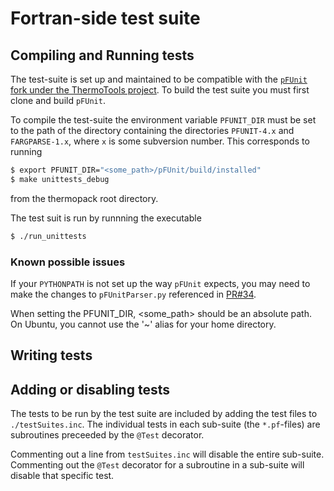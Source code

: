 # Fortran-side test suite

## Compiling and Running tests

The test-suite is set up and maintained to be compatible with the [`pFUnit` fork under the ThermoTools project](https://github.com/thermotools/pFUnit). To build the test suite you must first clone and build `pFUnit`.

To compile the test-suite the environment variable `PFUNIT_DIR` must be set to the path of the directory containing the directories `PFUNIT-4.x` and `FARGPARSE-1.x`, where `x` is some subversion number. This corresponds to running
```bash
$ export PFUNIT_DIR="<some_path>/pFUnit/build/installed"
$ make unittests_debug
```
from the thermopack root directory.

The test suit is run by runnning the executable
```bash
$ ./run_unittests
```

### Known possible issues
If your `PYTHONPATH` is not set up the way `pFUnit` expects, you may need to make the changes to `pFUnitParser.py` referenced in [PR#34](https://github.com/thermotools/thermopack/pull/34).

When setting the PFUNIT_DIR, <some_path> should be an absolute path. On Ubuntu, you cannot use the '~' alias for your home directory.

## Writing tests

## Adding or disabling tests

The tests to be run by the test suite are included by adding the test files to `./testSuites.inc`. The individual tests in each sub-suite (the `*.pf`-files) are subroutines preceeded by the `@Test` decorator. 

Commenting out a line from `testSuites.inc` will disable the entire sub-suite. Commenting out the `@Test` decorator for a subroutine in a sub-suite will disable that specific test.
